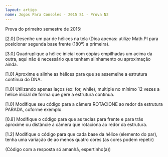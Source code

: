 ```yaml
---
layout: artigo
nome: Jogos Para Consoles - 2015 S1 - Prova N2
---
```


Prova do primeiro semestre de 2015:

[2.0] Desenhe um par de hélices na tela (Dica apenas: utilize Math.PI para posicionar segunda base frente (180º) a primeira).

[3.0] Quadruplique a hélice inicial com cópias empilhadas um acima da outra, aqui não é necessário que tenham alinhamento ou aproximação ainda.

[1.0] Aproxime e alinhe as hélices para que se assemelhe a estrutura contínua do DNA.

[1.0] Utilizando apenas laços (ex: for, while), multiple no mínimo 12 vezes a helice inicial de forma que gere a estrutura contínua.

[1.0] Modifique seu código para a câmera ROTACIONE ao redor da estrutura PARADA, coforme exemplo.

[0.8] Modifique o código para que as teclas para frente e para trás aproxime ou distâncie a câmera que rotaciona ao redor da estrutura.

[1.2] Modifique o código para que cada base da hélice (elemento do par), tenha uma variação de ao menos quatro cores (as cores podem repetir)


(Código com a resposta só amanhã, espertinho(a))

<!--
{% highlight csharp %}

using System;
using System.Collections.Generic;
using System.Linq;
using Microsoft.Xna.Framework;
using Microsoft.Xna.Framework.Audio;
using Microsoft.Xna.Framework.Content;
using Microsoft.Xna.Framework.GamerServices;
using Microsoft.Xna.Framework.Graphics;
using Microsoft.Xna.Framework.Input;
using Microsoft.Xna.Framework.Media;

namespace WindowsGame1
{
    /// <summary>
    /// This is the main type for your game
    /// </summary>
    public class Game1 : Microsoft.Xna.Framework.Game
    {
        GraphicsDeviceManager graphics;
        SpriteBatch spriteBatch;
        Model modeloDNA;
        Vector3 posicaoCamera, targetCamera;
        Matrix view;
        SpriteFont fonte;
        float multiplicadorHelixX = 62.0f, multiplicadorHelixY = 44.8f;
        public Game1()
        {
            graphics = new GraphicsDeviceManager(this);
            Content.RootDirectory = "Content";
        }

        /// <summary>
        /// Allows the game to perform any initialization it needs to before starting to run.
        /// This is where it can query for any required services and load any non-graphic
        /// related content.  Calling base.Initialize will enumerate through any components
        /// and initialize them as well.
        /// </summary>
        protected override void Initialize()
        {
            // TODO: Add your initialization logic here

            base.Initialize();

            posicaoCamera = new Vector3(0, -150, 150);
            targetCamera = new Vector3(0, 300, 0);
            view = Matrix.CreateLookAt(posicaoCamera, targetCamera, Vector3.Up);
        }

        /// <summary>
        /// LoadContent will be called once per game and is the place to load
        /// all of your content.
        /// </summary>
        protected override void LoadContent()
        {
            // Create a new SpriteBatch, which can be used to draw textures.
            spriteBatch = new SpriteBatch(GraphicsDevice);
            modeloDNA = Content.Load<Model>("ColunaxBase");
            fonte = Content.Load<SpriteFont>("fonte");
            // TODO: use this.Content to load your game content here
        }

        /// <summary>
        /// UnloadContent will be called once per game and is the place to unload
        /// all content.
        /// </summary>
        protected override void UnloadContent()
        {
            // TODO: Unload any non ContentManager content here
        }

        /// <summary>
        /// Allows the game to run logic such as updating the world,
        /// checking for collisions, gathering input, and playing audio.
        /// </summary>
        /// <param name="gameTime">Provides a snapshot of timing values.</param>
        protected override void Update(GameTime gameTime)
        {
            // Allows the game to exit
            if (GamePad.GetState(PlayerIndex.One).Buttons.Back == ButtonState.Pressed)
                this.Exit();

            ControlaCamera();
            // TODO: Add your update logic here

            base.Update(gameTime);
        }

        
        
        
        /// <summary>
        /// This is called when the game should draw itself.
        /// </summary>
        /// <param name="gameTime">Provides a snapshot of timing values.</param>
        protected override void Draw(GameTime gameTime)
        {
            GraphicsDevice.Clear(Color.Black);


            float fov = MathHelper.ToRadians(45);

            Matrix world = Matrix.CreateRotationZ(0) * Matrix.CreateRotationX((float)Math.PI / 2);
            Matrix proj = Matrix.CreatePerspectiveFieldOfView(fov, GraphicsDevice.Viewport.AspectRatio, 1, 1000);

            /*
            [2.0] Desenhe um par de hélices na tela (Dica apenas: utilize Math.PI para posicionar segunda base frente (180º) a primeira).
            [3.0] Quadruplique a hélice inicial com cópias empilhadas um acima da outra, aqui não é necessário que tenham alinhamento ou aproximação ainda.
            [1.0] Utilizando apenas laços (ex: for, while), multiple no mínimo 12 vezes a helice inicial de forma que gere a estrutura contínua.
             */

            // Perdoem-me pelo posicionamento horrível das hélices
            int quantidadeHelices = 12;
            int colorIndex = 0;
            for (int i = 0; i < quantidadeHelices; i++)
            {
                for (int j = 0; j < 2; j++)
                {
                    if (colorIndex % 2 == 0)
                    {
                        world = Matrix.CreateRotationZ(i*multiplicadorHelixX) * Matrix.CreateRotationX((float)Math.PI / 2) * Matrix.CreateTranslation(new Vector3(0, i * 28, 0));
                    }
                    else
                    {
                        world = Matrix.CreateRotationZ(-i*multiplicadorHelixY) * Matrix.CreateRotationZ(MathHelper.ToRadians(180)) * Matrix.CreateRotationX((float)Math.PI / 2) * Matrix.CreateTranslation(new Vector3(0, i * 28, 0));
                    }
                    foreach (var mesh in modeloDNA.Meshes)
                    {
                        foreach (BasicEffect be in mesh.Effects)
                        {
                            be.World = world;
                            be.Projection = proj;
                            be.View = view;
                            be.EnableDefaultLighting();
                            // [1.2] Modifique o código para que cada base da hélice (elemento do par), tenha uma variação de ao menos quatro cores (as cores podem repetir)
                            if (colorIndex == 0) be.DiffuseColor = Color.Wheat.ToVector3();      // W
                            if (colorIndex == 1) be.DiffuseColor = Color.IndianRed.ToVector3();  // I
                            if (colorIndex == 2) be.DiffuseColor = Color.Lavender.ToVector3();   // L
                            if (colorIndex == 3) be.DiffuseColor = Color.LawnGreen.ToVector3();  // L
                        }
                        if (colorIndex >= 3) { colorIndex = 0; } else { colorIndex++; } //Reinicia e controla a cor
                        mesh.Draw();
                    }
                }
            }

            /*
            spriteBatch.Begin();
            string debugString = "Debug\nmultiplicadorHelixX: " + multiplicadorHelixX.ToString() + "\nmultiplicadorHelixY: " + multiplicadorHelixY.ToString();
            spriteBatch.DrawString(fonte, debugString, new Vector2(10,10), Color.White);
            spriteBatch.End();
            */

            base.Draw(gameTime);
        }

        void ControlaCamera()
        {
            
            KeyboardState ks = Keyboard.GetState();

            /* Debug
            if (ks.IsKeyDown(Keys.P)) multiplicadorHelixX += 0.1f;
            if (ks.IsKeyDown(Keys.K)) multiplicadorHelixY += 0.1f;
            if (ks.IsKeyDown(Keys.M)) multiplicadorHelixY -= 0.1f;
            */

            /* Código que eu escrevi antes de me tocar que era pra rotacionar ao redor
            if (ks.IsKeyDown(Keys.Left))
            {
                posicaoCamera.X--;
                targetCamera.X--;
            }

            if (ks.IsKeyDown(Keys.Right))
            {
                posicaoCamera.X++;
                targetCamera.X++;
            }
            */


            // [0.8] Modifique o código para que as teclas para frente e para trás aproxime ou distâncie a câmera que rotaciona ao redor da estrutura.

                if (ks.IsKeyDown(Keys.Down)){
                    posicaoCamera.Z--;
                    posicaoCamera.Y--;
                }
                if (ks.IsKeyDown(Keys.Up)){
                    posicaoCamera.Z++;
                    posicaoCamera.Y++;
                }


            // [1.0] Modifique seu código para a câmera ROTACIONE ao redor da estrutura PARADA, coforme exemplo.
            posicaoCamera = Vector3.Transform(posicaoCamera, Matrix.CreateRotationY(0.01f));
            view = Matrix.CreateLookAt(posicaoCamera, targetCamera, Vector3.Up);       
        }
    }
}


{% endhighlight %}

-->
